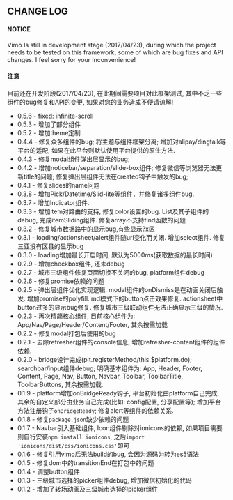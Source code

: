 ## CHANGE LOG

#### NOTICE

Vimo Is still in development stage (2017/04/23), during which the project needs to be tested on this framework, some of which are bug fixes and API changes. I feel sorry for your inconvenience!

#### 注意

目前还在开发阶段(2017/04/23), 在此期间需要项目对此框架测试, 其中不乏一些组件的bug修复和API的变更, 如果对您的业务造成不便请谅解!

- 0.5.6 - fixed: infinite-scroll
- 0.5.3 - 增加了部分组件
- 0.5.2 - 增加theme定制
- 0.4.4 - 修复众多组件的bug; 将主题与组件框架分离; 增加对alipay/dingtalk等平台的适配, 如果在此平台则默认使用平台提供的原生方法.
- 0.4.3 - 修复modal组件弹出层显示的bug; 
- 0.4.2 - 增加noticebar/separation/slide-box组件; 修复微信等浏览器无法更新title的问题; 修复弹出层组件无法在created钩子中触发的bug;
- 0.4.1 - 修复slides的name问题
- 0.3.8 - 增加Pick/Datetime/Slid-lite等组件，并修复诸多组件bug.
- 0.3.7 - 增加Indicator组件.
- 0.3.3 - 增加item对路由的支持, 修复color设置的bug. List及其子组件的debug, 完成itemSliding组件. 修复array不支持find函数的问题
- 0.3.2 - 修复城市数据路中的显示bug,有些显示?x区
- 0.3.1 - loading/actionsheet/alert组件随url变化而关闭. 增加select组件. 修复三亚没有区县的显示bug
- 0.3.0 - loading增加最长开启时间, 默认为5000ms(获取数据的最长时间)
- 0.2.9 - 增加checkbox组件, 还未debug
- 0.2.7 - 城市三级组件修复页面切换不关闭的bug, platform组件debug
- 0.2.6 - 修复promise依赖的问题
- 0.2.5 - 弹出层组件优化实现逻辑. modal组件的onDismiss是在动画关闭后触发. 增加promise的polyfill. md模式下的button点击效果修复. actionsheet中button过多的显示bug修复. 修复城市三级联动组件无法正确显示三级的情况.
- 0.2.3 - 再次精简核心组件, 目前核心组件为: App/Nav/Page/Header/Content/Footer, 其余按需加载
- 0.2.2 - 修复modal打包后使用的bug
- 0.2.1 - 去除refresher组件的console信息, 增加refresher-content组件的组件依赖.
- 0.2.0 - bridge设计完成(plt.registerMethod/this.$platform.do); searchbar/input组件debug; 明确基本组件为: App, Header, Footer, Content, Page, Nav, Button, Navbar, Toolbar, ToolbarTitle, ToolbarButtons, 其余按需加载.
- 0.1.9 - platform增加onBridgeReady钩子, 平台初始化由platform自己完成, 其余的自定义部分由业务自己完成(比如: config配置, 分享配置等); 增加平台方法注册钩子`onBridgeReady`; 修复alert等组件的依赖关系.
- 0.1.8 - 修复`package.json`缺少依赖的问题
- 0.1.7 - Navbar引入基础组件, Icon组件剔除对ionicons的依赖, 如果项目需要则自行安装`npm install ionicons`, 之后`import 'ionicons/dist/css/ionicons.css'`即可
- 0.1.6 - 修复引用vimo后无法build的bug, 会因为源码为转为es5语法
- 0.1.5 - 修复dom中的transitionEnd在打包中的问题
- 0.1.4 - 调整button组件
- 0.1.3 - 三级城市选择的picker组件debug, 增加微信初始化的代码
- 0.1.2 - 增加了转场动画及三级城市选择的picker组件